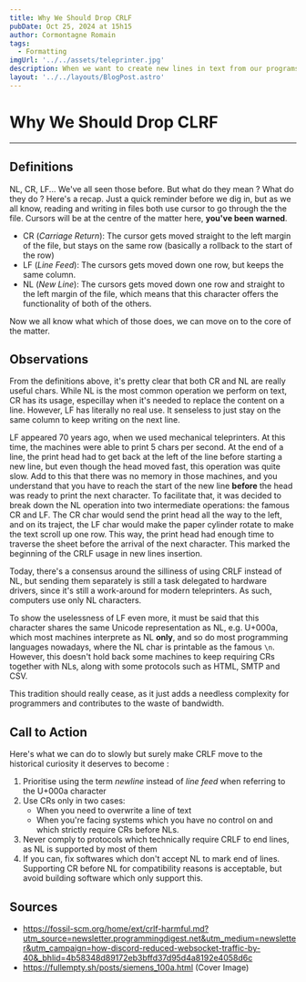 ```yaml
---
title: Why We Should Drop CRLF
pubDate: Oct 25, 2024 at 15h15
author: Cormontagne Romain
tags:
  - Formatting
imgUrl: '../../assets/teleprinter.jpg' 
description: When we want to create new lines in text from our programs, we are all used to the classic \n or \r\n. But do we really know how they work and how they behave ? CRLF is one of those, but it seems like it's obsolete. Let's find out why, and what we should use instead.
layout: '../../layouts/BlogPost.astro'
---
```

# Why We Should Drop CLRF
---
## Definitions

NL, CR, LF... We've all seen those before. But what do they mean ? What do they do ? Here's a recap. Just a quick reminder before we dig in, but as we all know, reading and writing in files both use cursor to go through the the file. Cursors will be at the centre of the matter here, **you've been warned**.
- CR (_Carriage Return_): The cursor gets moved straight to the left margin of the file, but stays on the same row (basically a rollback to the start of the row)
- LF (_Line Feed_): The cursors gets moved down one row, but keeps the same column.
- NL (_New Line_): The cursors gets moved down one row and straight to the left margin of the file, which means that this character offers the functionality of both of the others.

Now we all know what which of those does, we can move on to the core of the matter.

## Observations

From the definitions above, it's pretty clear that both CR and NL are really useful chars. While NL is the most common operation we perform on text, CR has its usage, especillay when it's needed to replace the content on a line. However, LF has literally no real use. It senseless to just stay on the same column to keep writing on the next line.

LF appeared 70 years ago, when we used mechanical teleprinters. At this time, the machines were able to print 5 chars per second. At the end of a line, the print head had to get back at the left of the line before starting a new line, but even though the head moved fast, this operation was quite slow. Add to this that there was no memory in those machines, and you understand that you have to reach the start of the new line **before** the head was ready to print the next character. To facilitate that, it was decided to break down the NL operation into two intermediate operations: the famous CR and LF. The CR char would send the print head all the way to the left, and on its traject, the LF char would make the paper cylinder rotate to make the text scroll up one row. This way, the print head had enough time to traverse the sheet before the arrival of the next character. This marked the beginning of the CRLF usage in new lines insertion.

Today, there's a consensus around the silliness of using CRLF instead of NL, but sending them separately is still a task delegated to hardware drivers, since it's still a work-around for modern teleprinters. As such, computers use only NL characters.

To show the uselessness of LF even more, it must be said that this character shares the same Unicode representation as NL, e.g. U+000a, which most machines interprete as NL **only**, and so do most programming languages nowadays, where the NL char is printable as the famous `\n`. However, this doesn't hold back some machines to keep requiring CRs together with NLs, along with some protocols such as HTML, SMTP and CSV.

This tradition should really cease, as it just adds a needless complexity for programmers and contributes to the waste of bandwidth.

## Call to Action

Here's what we can do to slowly but surely make CRLF move to the historical curiosity it deserves to become :
1. Prioritise using the term _newline_ instead of _line feed_ when referring to the U+000a character
2. Use CRs only in two cases:
    - When you need to overwrite a line of text
    - When you're facing systems which you have no control on and which strictly require CRs before NLs.
3. Never comply to protocols which technically require CRLF to end lines, as NL is supported by most of them
4. If you can, fix softwares which don't accept NL to mark end of lines. Supporting CR before NL for compatibility reasons is acceptable, but avoid building software which only support this.

## Sources

- <https://fossil-scm.org/home/ext/crlf-harmful.md?utm_source=newsletter.programmingdigest.net&utm_medium=newsletter&utm_campaign=how-discord-reduced-websocket-traffic-by-40&_bhlid=4b58348d89172eb3bffd37d95d4a8192e4058d6c>
- <https://fullempty.sh/posts/siemens_100a.html> (Cover Image)